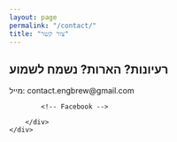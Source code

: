 ```yaml
---
layout: page
permalink: "/contact/"
title: "צור קשר"
---
```



<div class="container px-4 px-lg-5">
    <div class="row gx-4 gx-lg-5 justify-content-center">
        <div class="col-md-10 col-lg-8 col-xl-7">
            <h2>רעיונות? הארות? נשמח לשמוע</h2>
            <p>
                מייל: contact.engbrew@gmail.com
            </p>
            <i class="bi bi-facebook"></i>

            <!-- Facebook -->
<i class="fab fa-facebook-f fa-2x" style="color: #3b5998;"></i>



        </div>
    </div>
</div>